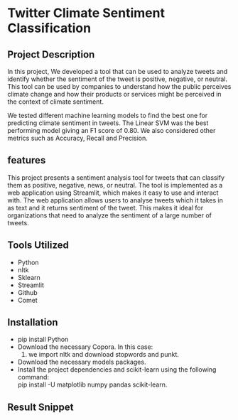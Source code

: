 # Twitter Climate Sentiment Classification

## Project Description

In this project, We developed a tool that can be used to analyze tweets and identify whether the sentiment of the tweet is positive, negative, or neutral. This tool can be used by companies to understand how the public perceives climate change and how their products or services might be perceived in the context of climate sentiment.

We tested different machine learning models to find the best one for predicting climate sentiment in tweets. The Linear SVM was the best performing model giving an F1 score of 0.80. We also considered other metrics such as Accuracy, Recall and Precision.
<br>

## features
This project presents a sentiment analysis tool for tweets that can classify them as positive, negative, news, or neutral. The tool is implemented as a web application using Streamlit, which makes it easy to use and interact with.
The web application allows users to analyse tweets which it takes in as text and it returns sentiment of the tweet. This makes it ideal for organizations that need to analyze the sentiment of a large number of tweets.
<br>
## Tools Utilized
* Python
* nltk
* Sklearn
* Streamlit
* Github
* Comet

## Installation
* pip install Python
* Download the necessary Copora. In this case: 
  1. we import nltk and download stopwords and punkt.
* Download the necessary models packages.
* Install the project dependencies and scikit-learn using the following command:<br> pip install -U matplotlib numpy pandas scikit-learn.

## Result Snippet


